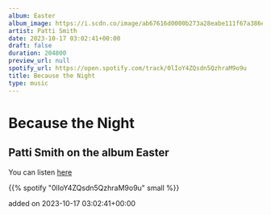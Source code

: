 ```yaml
---
album: Easter
album_image: https://i.scdn.co/image/ab67616d0000b273a28eabe111f67a386e75a31a
artist: Patti Smith
date: 2023-10-17 03:02:41+00:00
draft: false
duration: 204800
preview_url: null
spotify_url: https://open.spotify.com/track/0lIoY4ZQsdn5QzhraM9o9u
title: Because the Night
type: music
---
```



# Because the Night

## Patti Smith on the album Easter

You can listen [here](https://open.spotify.com/track/0lIoY4ZQsdn5QzhraM9o9u)

{{% spotify "0lIoY4ZQsdn5QzhraM9o9u" small %}}

added on 2023-10-17 03:02:41+00:00